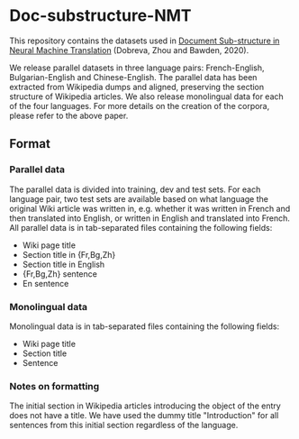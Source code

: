 # Doc-substructure-NMT

This repository contains the datasets used in [Document Sub-structure in Neural Machine Translation](https://arxiv.org/abs/1912.06598) (Dobreva, Zhou and Bawden, 2020).

We release parallel datasets in three language pairs: French-English, Bulgarian-English and Chinese-English. The parallel data has been extracted from Wikipedia dumps and aligned, preserving the section structure of Wikipedia articles. We also release monolingual data for each of the four languages. For more details on the creation of the corpora, please refer to the above paper.

## Format

### Parallel data
The parallel data is divided into training, dev and test sets. For each language pair, two test sets are available based on what language the original Wiki article was written in, e.g. whether it was written in French and then translated into English, or written in English and translated into French. All parallel data is in tab-separated files containing the following fields:
  - Wiki page title
  - Section title in {Fr,Bg,Zh}
  - Section title in English
  - {Fr,Bg,Zh} sentence 
  - En sentence
  
### Monolingual data
Monolingual data is in tab-separated files containing the following fields:
  - Wiki page title
  - Section title
  - Sentence
  
### Notes on formatting
The initial section in Wikipedia articles introducing the object of the entry does not have a title. We have used the dummy title "Introduction" for all sentences from this initial section regardless of the language.
